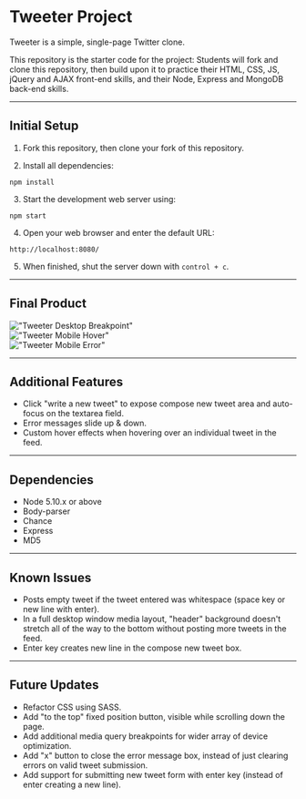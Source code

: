 # Tweeter Project

Tweeter is a simple, single-page Twitter clone.

This repository is the starter code for the project: Students will fork and clone this repository, then build upon it to practice their HTML, CSS, JS, jQuery and AJAX front-end skills, and their Node, Express and MongoDB back-end skills.
****
## Initial Setup

1. Fork this repository, then clone your fork of this repository.
   
2. Install all dependencies:
  ```shell
  npm install
  ```

3. Start the development web server using:
  ```shell
  npm start
  ```

4. Open your web browser and enter the default URL:
  ```browser
  http://localhost:8080/
  ```
5. When finished, shut the server down with `control + c`.
****
## Final Product

!["Tweeter Desktop Breakpoint"]()
<br>
!["Tweeter Mobile Hover"]()
<br>
!["Tweeter Mobile Error"]()

****
## Additional Features
- Click "write a new tweet" to expose compose new tweet area and auto-focus on the textarea field.
- Error messages slide up & down.
- Custom hover effects when hovering over an individual tweet in the feed.
****
## Dependencies

- Node 5.10.x or above
- Body-parser
- Chance
- Express
- MD5

****
## Known Issues
- Posts empty tweet if the tweet entered was whitespace (space key or new line with enter).
- In a full desktop  window media layout, "header" background doesn't stretch all of the way to the bottom without posting more tweets in the feed.
- Enter key creates new line in the compose new tweet box.
****
## Future Updates
- Refactor CSS using SASS.
- Add "to the top" fixed position button, visible while scrolling down the page.
- Add additional media query breakpoints for wider array of device optimization.
- Add "x" button to close the error message box, instead of just clearing errors on valid tweet submission.
- Add support for submitting new tweet form with enter key (instead of enter creating a new line).
